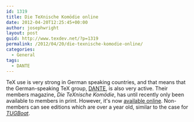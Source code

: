 ```yaml
---
id: 1319
title: Die TeXnische Komödie online
date: 2012-04-20T12:25:45+00:00
author: josephwright
layout: post
guid: http://www.texdev.net/?p=1319
permalink: /2012/04/20/die-texnische-komodie-online/
categories:
  - General
tags:
  - DANTE
---
```

TeX use is very strong in German speaking countries, and that means that the German-speaking TeX group, <a href="http://www.dante.de">DANTE</a>, is also very active. Their members magazine, <em>Die TeXnische Komödie</em>, has until recently only been available to members in print. However, it's now <a href="http://www.dante.de/DTK/Ausgaben.html">available online</a>. Non-members can see editions which are over a year old, similar to the case for <a href="http://tug.org/tugboat"><em>TUGBoat</em></a>.

&nbsp;
